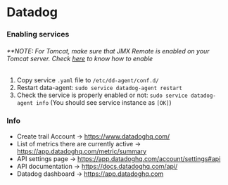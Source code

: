 # Datadog

### Enabling services
###### **NOTE: For Tomcat, make sure that JMX Remote is enabled on your Tomcat server. Check [here](https://github.com/OpsMx/scripts/wiki/Tomcat) to know how to enable
1. Copy service `.yaml` file to `/etc/dd-agent/conf.d/`
2. Restart data-agent: `sudo service datadog-agent restart`
3. Check the service is properly enabled or not: `sudo service datadog-agent info` (You should see service instance as `[OK]`)

### Info

* Create trail Account -> https://www.datadoghq.com/
* List of metrics there are currently active -> https://app.datadoghq.com/metric/summary
* API settings page -> https://app.datadoghq.com/account/settings#api
* API documentation -> https://docs.datadoghq.com/api/
* Datadog dashboard -> https://app.datadoghq.com
